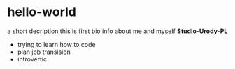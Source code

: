 # hello-world
a short decription
this is first bio info about me and myself
**Studio-Urody-PL**
- trying to learn how to code
- plan job transision
- introvertic
